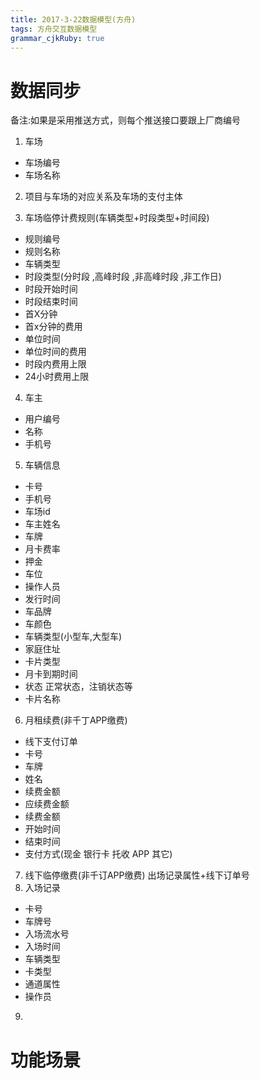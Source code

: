 ```yaml
---
title: 2017-3-22数据模型(方舟)
tags: 方舟交互数据模型
grammar_cjkRuby: true
---
```

# 数据同步

备注:如果是采用推送方式，则每个推送接口要跟上厂商编号
1. 车场
* 车场编号
* 车场名称
2. 项目与车场的对应关系及车场的支付主体


3. 车场临停计费规则(车辆类型+时段类型+时间段)
* 规则编号
* 规则名称
* 车辆类型
* 时段类型(分时段 ,高峰时段 ,非高峰时段 ,非工作日)
* 时段开始时间
* 时段结束时间
* 首X分钟
* 首x分钟的费用
* 单位时间
* 单位时间的费用
* 时段内费用上限
* 24小时费用上限
4. 车主
* 用户编号
* 名称
* 手机号
5. 车辆信息
* 卡号
* 手机号
* 车场id
* 车主姓名
* 车牌
* 月卡费率
* 押金
* 车位
* 操作人员
* 发行时间
* 车品牌
* 车颜色
* 车辆类型(小型车,大型车)
* 家庭住址
* 卡片类型
* 月卡到期时间
* 状态  正常状态，注销状态等
* 卡片名称
6. 月租续费(非千丁APP缴费)
* 线下支付订单
* 卡号
* 车牌
* 姓名
* 续费金额
* 应续费金额
* 续费金额
* 开始时间
* 结束时间
* 支付方式(现金 银行卡 托收 APP 其它)
7. 线下临停缴费(非千订APP缴费)
  出场记录属性+线下订单号
8. 入场记录
* 卡号
* 车牌号
* 入场流水号
* 入场时间
* 车辆类型
* 卡类型
* 通道属性
* 操作员
9. 
# 功能场景